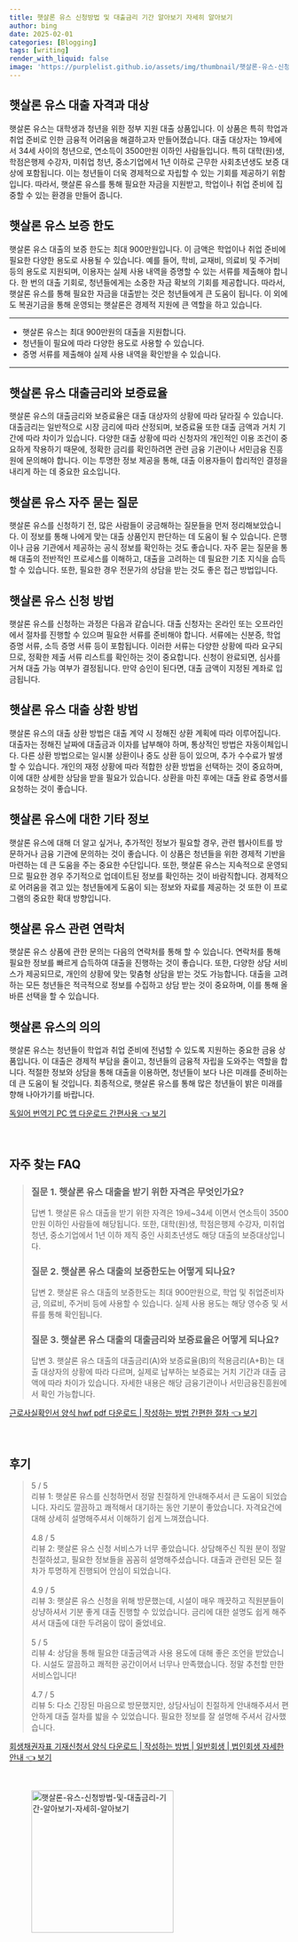 ```yaml
---
title: 햇살론 유스 신청방법 및 대출금리 기간 알아보기 자세히 알아보기
author: bing
date: 2025-02-01
categories: [Blogging]
tags: [writing]
render_with_liquid: false
image: 'https://purplelist.github.io/assets/img/thumbnail/햇살론-유스-신청방법-및-대출금리-기간-알아보기-자세히-알아보기.webp'
---
```



<h2 id='대출자격과대상'>햇살론 유스 대출 자격과 대상</h2>

<p>햇살론 유스는 대학생과 청년을 위한 정부 지원 대출 상품입니다. 이 상품은 특히 학업과 취업 준비로 인한 금융적 어려움을 해결하고자 만들어졌습니다. 대출 대상자는 19세에서 34세 사이의 청년으로, 연소득이 3500만원 이하인 사람들입니다. 특히 대학(원)생, 학점은행제 수강자, 미취업 청년, 중소기업에서 1년 이하로 근무한 사회초년생도 보증 대상에 포함됩니다. 이는 청년들이 더욱 경제적으로 자립할 수 있는 기회를 제공하기 위함입니다. 따라서, 햇살론 유스를 통해 필요한 자금을 지원받고, 학업이나 취업 준비에 집중할 수 있는 환경을 만들어 줍니다.</p>

<h2 id='보증한도'>햇살론 유스 보증 한도</h2>

<p>햇살론 유스 대출의 보증 한도는 최대 900만원입니다. 이 금액은 학업이나 취업 준비에 필요한 다양한 용도로 사용될 수 있습니다. 예를 들어, 학비, 교재비, 의료비 및 주거비 등의 용도로 지원되며, 이용자는 실제 사용 내역을 증명할 수 있는 서류를 제출해야 합니다. 한 번의 대출 기회로, 청년들에게는 소중한 자금 확보의 기회를 제공합니다. 따라서, 햇살론 유스를 통해 필요한 자금을 대출받는 것은 청년들에게 큰 도움이 됩니다. 이 외에도 복권기금을 통해 운영되는 햇살론은 경제적 지원에 큰 역할을 하고 있습니다.</p>

<hr />

<ul>
    <li>햇살론 유스는 최대 900만원의 대출을 지원합니다.</li>
    <li>청년들이 필요에 따라 다양한 용도로 사용할 수 있습니다.</li>
    <li>증명 서류를 제출해야 실제 사용 내역을 확인받을 수 있습니다.</li>
</ul>

<hr />

<h2 id='대출금리와 보증료율'>햇살론 유스 대출금리와 보증료율</h2>

<p>햇살론 유스의 대출금리와 보증료율은 대출 대상자의 상황에 따라 달라질 수 있습니다. 대출금리는 일반적으로 시장 금리에 따라 산정되며, 보증료율 또한 대출 금액과 거치 기간에 따라 차이가 있습니다. 다양한 대출 상황에 따라 신청자의 개인적인 이용 조건이 중요하게 작용하기 때문에, 정확한 금리를 확인하려면 관련 금융 기관이나 서민금융 진흥원에 문의해야 합니다. 이는 투명한 정보 제공을 통해, 대출 이용자들이 합리적인 결정을 내리게 하는 데 중요한 요소입니다.</p>

<h2 id='자주 묻는 질문'>햇살론 유스 자주 묻는 질문</h2>

<p>햇살론 유스를 신청하기 전, 많은 사람들이 궁금해하는 질문들을 먼저 정리해보았습니다. 이 정보를 통해 나에게 맞는 대출 상품인지 판단하는 데 도움이 될 수 있습니다. 은행이나 금융 기관에서 제공하는 공식 정보를 확인하는 것도 좋습니다. 자주 묻는 질문을 통해 대출의 전반적인 프로세스를 이해하고, 대출을 고려하는 데 필요한 기초 지식을 습득할 수 있습니다. 또한, 필요한 경우 전문가의 상담을 받는 것도 좋은 접근 방법입니다.</p>

<h2 id='신청방법'>햇살론 유스 신청 방법</h2>

<p>햇살론 유스를 신청하는 과정은 다음과 같습니다. 대출 신청자는 온라인 또는 오프라인에서 절차를 진행할 수 있으며 필요한 서류를 준비해야 합니다. 서류에는 신분증, 학업 증명 서류, 소득 증명 서류 등이 포함됩니다. 이러한 서류는 다양한 상황에 따라 요구되므로, 정확한 제출 서류 리스트를 확인하는 것이 중요합니다. 신청이 완료되면, 심사를 거쳐 대출 가능 여부가 결정됩니다. 만약 승인이 된다면, 대출 금액이 지정된 계좌로 입금됩니다.</p>

<h2 id='대출상환'>햇살론 유스 대출 상환 방법</h2>

<p>햇살론 유스의 대출 상환 방법은 대출 계약 시 정해진 상환 계획에 따라 이루어집니다. 대출자는 정해진 날짜에 대출금과 이자를 납부해야 하며, 통상적인 방법은 자동이체입니다. 다른 상환 방법으로는 일시불 상환이나 중도 상환 등이 있으며, 추가 수수료가 발생할 수 있습니다. 개인의 재정 상황에 따라 적합한 상환 방법을 선택하는 것이 중요하며, 이에 대한 상세한 상담을 받을 필요가 있습니다. 상환을 마친 후에는 대출 완료 증명서를 요청하는 것이 좋습니다.</p>

<h2 id='기타정보'>햇살론 유스에 대한 기타 정보</h2>

<p>햇살론 유스에 대해 더 알고 싶거나, 추가적인 정보가 필요할 경우, 관련 웹사이트를 방문하거나 금융 기관에 문의하는 것이 좋습니다. 이 상품은 청년들을 위한 경제적 기반을 마련하는 데 큰 도움을 주는 중요한 수단입니다. 또한, 햇살론 유스는 지속적으로 운영되므로 필요한 경우 주기적으로 업데이트된 정보를 확인하는 것이 바람직합니다. 경제적으로 어려움을 겪고 있는 청년들에게 도움이 되는 정보와 자료를 제공하는 것 또한 이 프로그램의 중요한 확대 방향입니다.</p>

<h2 id='연락처'>햇살론 유스 관련 연락처</h2>

<p>햇살론 유스 상품에 관한 문의는 다음의 연락처를 통해 할 수 있습니다. 연락처를 통해 필요한 정보를 빠르게 습득하여 대출을 진행하는 것이 좋습니다. 또한, 다양한 상담 서비스가 제공되므로, 개인의 상황에 맞는 맞춤형 상담을 받는 것도 가능합니다. 대출을 고려하는 모든 청년들은 적극적으로 정보를 수집하고 상담 받는 것이 중요하며, 이를 통해 올바른 선택을 할 수 있습니다.</p>

<h2 id='결론'>햇살론 유스의 의의</h2>

<p>햇살론 유스는 청년들이 학업과 취업 준비에 전념할 수 있도록 지원하는 중요한 금융 상품입니다. 이 대출은 경제적 부담을 줄이고, 청년들의 금융적 자립을 도와주는 역할을 합니다. 적절한 정보와 상담을 통해 대출을 이용하면, 청년들이 보다 나은 미래를 준비하는 데 큰 도움이 될 것입니다. 최종적으로, 햇살론 유스를 통해 많은 청년들이 밝은 미래를 향해 나아가기를 바랍니다.</p>


<p><a class="click-button" title="독일어 번역기 PC 앱 다운로드 간편사용" href="https://purplelist.github.io/posts/%EB%8F%85%EC%9D%BC%EC%96%B4-%EB%B2%88%EC%97%AD%EA%B8%B0-PC-%EC%95%B1-%EB%8B%A4%EC%9A%B4%EB%A1%9C%EB%93%9C-%EA%B0%84%ED%8E%B8%EC%82%AC%EC%9A%A9/" rel="dofollow">독일어 번역기 PC 앱 다운로드 간편사용 👈 보기</a></p><br>
<h2 id='자주_찾는_FAQ'>자주 찾는 FAQ</h2>
<div itemscope="" itemtype="https://schema.org/FAQPage"> 
<blockquote> 
<div itemscope="" itemprop="mainEntity" itemtype="https://schema.org/Question"> 
<h3 itemprop="name">질문 1. 햇살론 유스 대출을 받기 위한 자격은 무엇인가요?</h3> 
<div itemscope="" itemprop="acceptedAnswer" itemtype="https://schema.org/Answer"> 
<span itemprop="text"> 
<p>답변 1. 햇살론 유스 대출을 받기 위한 자격은 19세~34세 이면서 연소득이 3500만원 이하인 사람들에 해당됩니다. 또한, 대학(원)생, 학점은행제 수강자, 미취업청년, 중소기업에서 1년 이하 제직 중인 사회초년생도 해당 대출의 보증대상입니다.</p> 
</span> 
</div> 
</div> 

<div itemscope="" itemprop="mainEntity" itemtype="https://schema.org/Question"> 
<h3 itemprop="name">질문 2. 햇살론 유스 대출의 보증한도는 어떻게 되나요?</h3> 
<div itemscope="" itemprop="acceptedAnswer" itemtype="https://schema.org/Answer"> 
<span itemprop="text"> 
<p>답변 2. 햇살론 유스 대출의 보증한도는 최대 900만원으로, 학업 및 취업준비자금, 의료비, 주거비 등에 사용할 수 있습니다. 실제 사용 용도는 해당 영수증 및 서류를 통해 확인됩니다.</p> 
</span> 
</div> 
</div> 

<div itemscope="" itemprop="mainEntity" itemtype="https://schema.org/Question"> 
<h3 itemprop="name">질문 3. 햇살론 유스 대출의 대출금리와 보증료율은 어떻게 되나요?</h3> 
<div itemscope="" itemprop="acceptedAnswer" itemtype="https://schema.org/Answer"> 
<span itemprop="text"> 
<p>답변 3. 햇살론 유스 대출의 대출금리(A)와 보증료율(B)의 적용금리(A+B)는 대출 대상자의 상황에 따라 다르며, 실제로 납부하는 보증료는 거치 기간과 대출 금액에 따라 차이가 있습니다. 자세한 내용은 해당 금융기관이나 서민금융진흥원에서 확인 가능합니다.</p> 
</span> 
</div> 
</div> 

</blockquote> 
</div>
<p><a class="click-button" title="근로사실확인서 양식 hwf pdf 다운로드 | 작성하는 방법 간편한 절차" href="https://purplelist.github.io/posts/%EA%B7%BC%EB%A1%9C%EC%82%AC%EC%8B%A4%ED%99%95%EC%9D%B8%EC%84%9C-%EC%96%91%EC%8B%9D-hwf-pdf-%EB%8B%A4%EC%9A%B4%EB%A1%9C%EB%93%9C-%EC%9E%91%EC%84%B1%ED%95%98%EB%8A%94-%EB%B0%A9%EB%B2%95-%EA%B0%84%ED%8E%B8%ED%95%9C-%EC%A0%88%EC%B0%A8/" rel="dofollow">근로사실확인서 양식 hwf pdf 다운로드 | 작성하는 방법 간편한 절차 👈 보기</a></p><br>
<h2 id='후기'>후기</h2>
<div itemscope itemtype="https://schema.org/Product">
  <blockquote>
  <div itemprop="review" itemscope itemtype="https://schema.org/Review">
      <div itemprop="reviewRating" itemscope itemtype="https://schema.org/Rating"> <span itemprop="ratingValue">5</span> / <span itemprop="bestRating">5</span> </div>
      <span itemprop="reviewBody">리뷰 1: 햇살론 유스를 신청하면서 정말 친절하게 안내해주셔서 큰 도움이 되었습니다. 자리도 깔끔하고 쾌적해서 대기하는 동안 기분이 좋았습니다. 자격요건에 대해 상세히 설명해주셔서 이해하기 쉽게 느껴졌습니다.</span>
  </div>
  <br>
  <div itemprop="review" itemscope itemtype="https://schema.org/Review">
      <div itemprop="reviewRating" itemscope itemtype="https://schema.org/Rating"> <span itemprop="ratingValue">4.8</span> / <span itemprop="bestRating">5</span> </div>
      <span itemprop="reviewBody">리뷰 2: 햇살론 유스 신청 서비스가 너무 좋았습니다. 상담해주신 직원 분이 정말 친절하셨고, 필요한 정보들을 꼼꼼히 설명해주셨습니다. 대출과 관련된 모든 절차가 투명하게 진행되어 안심이 되었습니다.</span>
  </div>
  <br>
  <div itemprop="review" itemscope itemtype="https://schema.org/Review">
      <div itemprop="reviewRating" itemscope itemtype="https://schema.org/Rating"> <span itemprop="ratingValue">4.9</span> / <span itemprop="bestRating">5</span> </div>
      <span itemprop="reviewBody">리뷰 3: 햇살론 유스 신청을 위해 방문했는데, 시설이 매우 깨끗하고 직원분들이 상냥하셔서 기분 좋게 대출 진행할 수 있었습니다. 금리에 대한 설명도 쉽게 해주셔서 대출에 대한 두려움이 많이 줄었네요.</span>
  </div>
  <br>
  <div itemprop="review" itemscope itemtype="https://schema.org/Review">
      <div itemprop="reviewRating" itemscope itemtype="https://schema.org/Rating"> <span itemprop="ratingValue">5</span> / <span itemprop="bestRating">5</span> </div>
      <span itemprop="reviewBody">리뷰 4: 상담을 통해 필요한 대출금액과 사용 용도에 대해 좋은 조언을 받았습니다. 시설도 깔끔하고 쾌적한 공간이어서 너무나 만족했습니다. 정말 추천할 만한 서비스입니다!</span>
  </div>
  <br>
  <div itemprop="review" itemscope itemtype="https://schema.org/Review">
      <div itemprop="reviewRating" itemscope itemtype="https://schema.org/Rating"> <span itemprop="ratingValue">4.7</span> / <span itemprop="bestRating">5</span> </div>
      <span itemprop="reviewBody">리뷰 5: 다소 긴장된 마음으로 방문했지만, 상담사님이 친절하게 안내해주셔서 편안하게 대출 절차를 밟을 수 있었습니다. 필요한 정보를 잘 설명해 주셔서 감사했습니다.</span>
  </div>
  </blockquote>
</div>
<p><a class="click-button" title="회생채권자표 기재신청서 양식 다운로드 | 작성하는 방법 | 일반회생 | 법인회생 자세한 안내" href="https://purplelist.github.io/posts/%ED%9A%8C%EC%83%9D%EC%B1%84%EA%B6%8C%EC%9E%90%ED%91%9C-%EA%B8%B0%EC%9E%AC%EC%8B%A0%EC%B2%AD%EC%84%9C-%EC%96%91%EC%8B%9D-%EB%8B%A4%EC%9A%B4%EB%A1%9C%EB%93%9C-%EC%9E%91%EC%84%B1%ED%95%98%EB%8A%94-%EB%B0%A9%EB%B2%95-%EC%9D%BC%EB%B0%98%ED%9A%8C%EC%83%9D-%EB%B2%95%EC%9D%B8%ED%9A%8C%EC%83%9D-%EC%9E%90%EC%84%B8%ED%95%9C-%EC%95%88%EB%82%B4/" rel="dofollow">회생채권자표 기재신청서 양식 다운로드 | 작성하는 방법 | 일반회생 | 법인회생 자세한 안내 👈 보기</a></p><br>
<figure class="image"><img src="https://purplelist.github.io/assets/img/thumbnail/햇살론-유스-신청방법-및-대출금리-기간-알아보기-자세히-알아보기.webp" alt="햇살론-유스-신청방법-및-대출금리-기간-알아보기-자세히-알아보기" width="256" height="256"></figure>